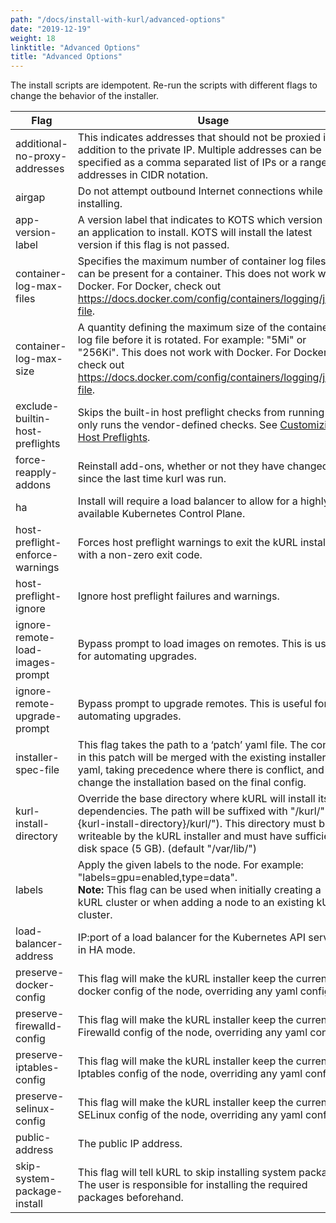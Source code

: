 ```yaml
---
path: "/docs/install-with-kurl/advanced-options"
date: "2019-12-19"
weight: 18
linktitle: "Advanced Options"
title: "Advanced Options"
---
```


The install scripts are idempotent. Re-run the scripts with different flags to change the behavior of the installer.

| Flag                             | Usage                                                                                                             |
| -------------------------------- | ----------------------------------------------------------------------------------------------------------------  |
| additional-no-proxy-addresses    | This indicates addresses that should not be proxied in addition to the private IP. Multiple addresses can be specified as a comma separated list of IPs or a range of addresses in CIDR notation. |
| airgap                           | Do not attempt outbound Internet connections while installing.                                                    |
| app-version-label                | A version label that indicates to KOTS which version of an application to install. KOTS will install the latest version if this flag is not passed. |
| container-log-max-files          | Specifies the maximum number of container log files that can be present for a container. This does not work with Docker. For Docker, check out https://docs.docker.com/config/containers/logging/json-file. |
| container-log-max-size           | A quantity defining the maximum size of the container log file before it is rotated. For example: \"5Mi\" or \"256Ki\". This does not work with Docker. For Docker, check out https://docs.docker.com/config/containers/logging/json-file. |
| exclude-builtin-host-preflights | Skips the built-in host preflight checks from running and only runs the vendor-defined checks. See [Customizing Host Preflights](/docs/create-installer/host-preflights/#adding-custom-host-preflight-checks). |
| force-reapply-addons             | Reinstall add-ons, whether or not they have changed since the last time kurl was run.                             |
| ha                               | Install will require a load balancer to allow for a highly available Kubernetes Control Plane.                    |
| host-preflight-enforce-warnings        | Forces host preflight warnings to exit the kURL installer with a non-zero exit code.                                                                                        |
| host-preflight-ignore                 | Ignore host preflight failures and warnings.                                                                 |
| ignore-remote-load-images-prompt | Bypass prompt to load images on remotes. This is useful for automating upgrades.                                  |
| ignore-remote-upgrade-prompt     | Bypass prompt to upgrade remotes. This is useful for automating upgrades.                                         |
| installer-spec-file              | This flag takes the path to a ‘patch’ yaml file. The config in this patch will be merged with the existing installer yaml, taking precedence where there is conflict, and will change the installation based on the final config. |
| kurl-install-directory           | Override the base directory where kURL will install its dependencies. The path will be suffixed with "/kurl/" ("{kurl-install-directory}/kurl/"). This directory must be writeable by the kURL installer and must have sufficient disk space (5 GB). (default "/var/lib/") |
| labels                           | Apply the given labels to the node. For example: \"labels=gpu=enabled,type=data\".<br>**Note:** This flag can be used when initially creating a kURL cluster or when adding a node to an existing kURL cluster.                                |
| load-balancer-address            | IP:port of a load balancer for the Kubernetes API servers in HA mode.                                             |
| preserve-docker-config           | This flag will make the kURL installer keep the current docker config of the node, overriding any yaml config.    |
| preserve-firewalld-config        | This flag will make the kURL installer keep the current Firewalld config of the node, overriding any yaml config. |
| preserve-iptables-config         | This flag will make the kURL installer keep the current Iptables config of the node, overriding any yaml config.  |
| preserve-selinux-config          | This flag will make the kURL installer keep the current SELinux config of the node, overriding any yaml config.   |
| public-address                   | The public IP address.                                                                                            |
| skip-system-package-install      | This flag will tell kURL to skip installing system packages. The user is responsible for installing the required packages beforehand. |
